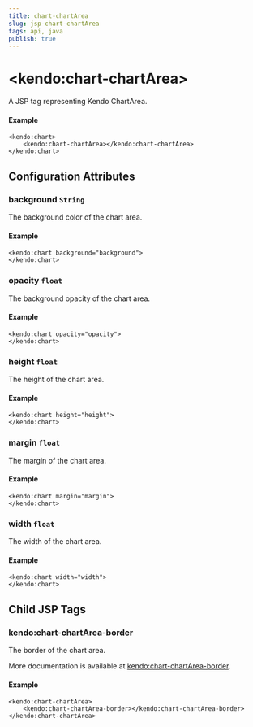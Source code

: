 ```yaml
---
title: chart-chartArea
slug: jsp-chart-chartArea
tags: api, java
publish: true
---
```


# \<kendo:chart-chartArea\>
A JSP tag representing Kendo ChartArea.

#### Example
    <kendo:chart>
        <kendo:chart-chartArea></kendo:chart-chartArea>
    </kendo:chart>


## Configuration Attributes


### background `String`

The background color of the chart area.

#### Example
    <kendo:chart background="background">
    </kendo:chart>



### opacity `float`

The background opacity of the chart area.

#### Example
    <kendo:chart opacity="opacity">
    </kendo:chart>



### height `float`

The height of the chart area.

#### Example
    <kendo:chart height="height">
    </kendo:chart>



### margin `float`

The margin of the chart area.

#### Example
    <kendo:chart margin="margin">
    </kendo:chart>



### width `float`

The width of the chart area.

#### Example
    <kendo:chart width="width">
    </kendo:chart>



## Child JSP Tags

### kendo:chart-chartArea-border

The border of the chart area.

More documentation is available at [kendo:chart-chartArea-border](/api/wrappers/jsp/chart/chartarea-border).

#### Example

    <kendo:chart-chartArea>
        <kendo:chart-chartArea-border></kendo:chart-chartArea-border>
    </kendo:chart-chartArea>
 
